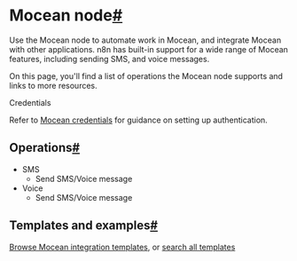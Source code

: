 [](https://github.com/n8n-io/n8n-docs/edit/main/docs/integrations/builtin/app-nodes/n8n-nodes-base.mocean.md "Edit this page")

# Mocean node[#](#mocean-node "Permanent link")

Use the Mocean node to automate work in Mocean, and integrate Mocean with other applications. n8n has built-in support for a wide range of Mocean features, including sending SMS, and voice messages.

On this page, you'll find a list of operations the Mocean node supports and links to more resources.

Credentials

Refer to [Mocean credentials](../../credentials/mocean/) for guidance on setting up authentication.

## Operations[#](#operations "Permanent link")

*   SMS
    *   Send SMS/Voice message
*   Voice
    *   Send SMS/Voice message

## Templates and examples[#](#templates-and-examples "Permanent link")

[Browse Mocean integration templates](https://n8n.io/integrations/mocean/), or [search all templates](https://n8n.io/workflows/)